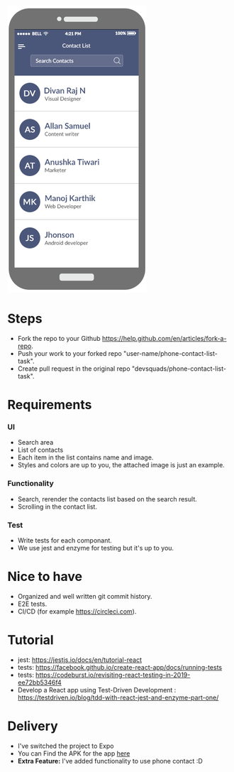 ![alt text](contact-mobile.png)

# Steps
- Fork the repo to your Github https://help.github.com/en/articles/fork-a-repo.
- Push your work to your forked repo "user-name/phone-contact-list-task".
- Create pull request in the original repo "devsquads/phone-contact-list-task".

# Requirements
### UI
- Search area
- List of contacts 
- Each item in the list contains name and image.
- Styles and colors are up to you, the attached image is just an example.
### Functionality
- Search, rerender the contacts list based on the search result.
- Scrolling in the contact list.
### Test
- Write tests for each componant.
- We use jest and enzyme for testing but it's up to you.

# Nice to have
- Organized and well written git commit history.
- E2E tests.
- CI/CD (for example https://circleci.com).

# Tutorial
- jest: https://jestjs.io/docs/en/tutorial-react
- tests: https://facebook.github.io/create-react-app/docs/running-tests
- tests: https://codeburst.io/revisiting-react-testing-in-2019-ee72bb5346f4
- Develop a React app using Test-Driven Development : https://testdriven.io/blog/tdd-with-react-jest-and-enzyme-part-one/



# Delivery

- I've switched the project to Expo
- You can Find the APK for the app [here](https://expo.io/builds/c780e661-a80f-4759-a0b3-aae86ee590f8)
- **Extra Feature:** I've added functionality to use phone contact :D